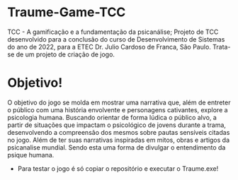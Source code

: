 # Traume-Game-TCC
TCC - A gamificação e a fundamentação da psicanálise;
Projeto de TCC desenvolvido para a conclusão do curso de Desenvolvimento de Sistemas do ano de 2022, para a ETEC Dr. Julio Cardoso de Franca, São Paulo.
Trata-se de um projeto de criação de jogo.

# Objetivo!
O objetivo do jogo se molda em mostrar uma narrativa que, além de entreter o público com uma história envolvente e personagens cativantes, explore a psicologia humana. Buscando orientar de forma lúdica o público alvo, a partir de situações que impactam o psicológico de jovens durante a trama, desenvolvendo a compreensão dos mesmos sobre pautas sensíveis citadas no jogo. Além de ter suas narrativas inspiradas em mitos, obras e artigos da psicanalise mundial. Sendo esta uma forma de divulgar o entendimento da psique humana.

- Para testar o jogo é só copiar o repositório e executar o Traume.exe!
